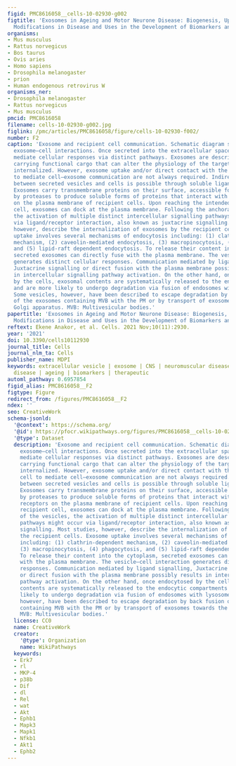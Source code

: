 ```yaml
---
figid: PMC8616058__cells-10-02930-g002
figtitle: 'Exosomes in Ageing and Motor Neurone Disease: Biogenesis, Uptake Mechanisms,
  Modifications in Disease and Uses in the Development of Biomarkers and Therapeutics'
organisms:
- Mus musculus
- Rattus norvegicus
- Bos taurus
- Ovis aries
- Homo sapiens
- Drosophila melanogaster
- prion
- Human endogenous retrovirus W
organisms_ner:
- Drosophila melanogaster
- Rattus norvegicus
- Mus musculus
pmcid: PMC8616058
filename: cells-10-02930-g002.jpg
figlink: /pmc/articles/PMC8616058/figure/cells-10-02930-f002/
number: F2
caption: 'Exosome and recipient cell communication. Schematic diagram summarizing
  exosome–cell interactions. Once secreted into the extracellular space, exosomes
  mediate cellular responses via distinct pathways. Exosomes are described as messengers
  carrying functional cargo that can alter the physiology of the targeted cell once
  internalized. However, exosome uptake and/or direct contact with the targeted cell
  to mediate cell–exosome communication are not always required. Indirect interaction
  between secreted vesicles and cells is possible through soluble ligand signalling.
  Exosomes carry transmembrane proteins on their surface, accessible for cleavage
  by proteases to produce soluble forms of proteins that interact with specific receptors
  on the plasma membrane of recipient cells. Upon reaching the intended recipient
  cell, exosomes can dock at the plasma membrane. Following the anchorage of the vesicles,
  the activation of multiple distinct intercellular signalling pathways might occur
  via ligand/receptor interaction, also known as juxtacrine signalling. Most studies,
  however, describe the internalization of exosomes by the recipient cells. Exosome
  uptake involves several mechanisms of endocytosis including: (1) clathrin-dependent
  mechanism, (2) caveolin-mediated endocytosis, (3) macropinocytosis, (4) phagocytosis,
  and (5) lipid-raft dependent endocytosis. To release their content into the cytoplasm,
  secreted exosomes can directly fuse with the plasma membrane. The vesicle–cell interaction
  generates distinct cellular responses. Communication mediated by ligand signalling,
  Juxtacrine signalling or direct fusion with the plasma membrane possibly results
  in intercellular signalling pathway activation. On the other hand, once endocytosed
  by the cells, exosomal contents are systematically released to the endocytic compartments
  and are more likely to undergo degradation via fusion of endosomes with lysosomes.
  Some vesicles, however, have been described to escape degradation by back fusion
  of the exosomes containing MVB with the PM or by transport of exosomes towards the
  Golgi apparatus. MVB: Multivesicular bodies.'
papertitle: 'Exosomes in Ageing and Motor Neurone Disease: Biogenesis, Uptake Mechanisms,
  Modifications in Disease and Uses in the Development of Biomarkers and Therapeutics.'
reftext: Ekene Anakor, et al. Cells. 2021 Nov;10(11):2930.
year: '2021'
doi: 10.3390/cells10112930
journal_title: Cells
journal_nlm_ta: Cells
publisher_name: MDPI
keywords: extracellular vesicle | exosome | CNS | neuromuscular disease | neurodegenerative
  disease | ageing | biomarkers | therapeutic
automl_pathway: 0.6957854
figid_alias: PMC8616058__F2
figtype: Figure
redirect_from: /figures/PMC8616058__F2
ndex: ''
seo: CreativeWork
schema-jsonld:
  '@context': https://schema.org/
  '@id': https://pfocr.wikipathways.org/figures/PMC8616058__cells-10-02930-g002.html
  '@type': Dataset
  description: 'Exosome and recipient cell communication. Schematic diagram summarizing
    exosome–cell interactions. Once secreted into the extracellular space, exosomes
    mediate cellular responses via distinct pathways. Exosomes are described as messengers
    carrying functional cargo that can alter the physiology of the targeted cell once
    internalized. However, exosome uptake and/or direct contact with the targeted
    cell to mediate cell–exosome communication are not always required. Indirect interaction
    between secreted vesicles and cells is possible through soluble ligand signalling.
    Exosomes carry transmembrane proteins on their surface, accessible for cleavage
    by proteases to produce soluble forms of proteins that interact with specific
    receptors on the plasma membrane of recipient cells. Upon reaching the intended
    recipient cell, exosomes can dock at the plasma membrane. Following the anchorage
    of the vesicles, the activation of multiple distinct intercellular signalling
    pathways might occur via ligand/receptor interaction, also known as juxtacrine
    signalling. Most studies, however, describe the internalization of exosomes by
    the recipient cells. Exosome uptake involves several mechanisms of endocytosis
    including: (1) clathrin-dependent mechanism, (2) caveolin-mediated endocytosis,
    (3) macropinocytosis, (4) phagocytosis, and (5) lipid-raft dependent endocytosis.
    To release their content into the cytoplasm, secreted exosomes can directly fuse
    with the plasma membrane. The vesicle–cell interaction generates distinct cellular
    responses. Communication mediated by ligand signalling, Juxtacrine signalling
    or direct fusion with the plasma membrane possibly results in intercellular signalling
    pathway activation. On the other hand, once endocytosed by the cells, exosomal
    contents are systematically released to the endocytic compartments and are more
    likely to undergo degradation via fusion of endosomes with lysosomes. Some vesicles,
    however, have been described to escape degradation by back fusion of the exosomes
    containing MVB with the PM or by transport of exosomes towards the Golgi apparatus.
    MVB: Multivesicular bodies.'
  license: CC0
  name: CreativeWork
  creator:
    '@type': Organization
    name: WikiPathways
  keywords:
  - Erk7
  - rl
  - MKP-4
  - p38b
  - Dif
  - dl
  - Rel
  - wat
  - Akt
  - Ephb1
  - Mapk3
  - Mapk1
  - Nfkb1
  - Akt1
  - Ephb2
---
```

